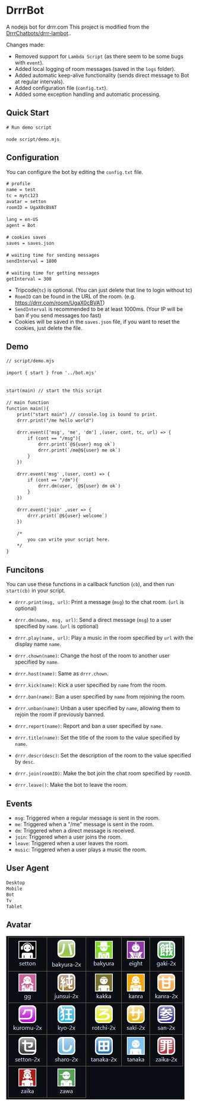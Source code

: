 # DrrrBot

A nodejs bot for drrr.com
This project is modified from the [DrrrChatbots/drrr-lambot](https://github.com/DrrrChatbots/drrr-lambot)..

Changes made:
* Removed support for `Lambda Script` (as there seem to be some bugs with `event`).
* Added local logging of room messages (saved in the `logs` folder).
* Added automatic keep-alive functionality (sends direct message to Bot at regular intervals).
* Added configuration file (`config.txt`).
* Added some exception handling and automatic processing.



## Quick Start
```
# Run demo script

node script/demo.mjs
```



## Configuration
You can configure the bot by editing the `config.txt` file.

```
# profile
name = test
tc = mytc123
avatar = setton
roomID = UgaX0cBVAT

lang = en-US
agent = Bot

# cookies saves
saves = saves.json

# waiting time for sending messages
sendInterval = 1800

# waiting time for getting messages
getInterval = 300
```
* Tripcode(`tc`) is optional. (You can just delete that line to login without tc)
* `RoomID` can be found in the URL of the room. (e.g. https://drrr.com/room/UgaX0cBVAT)
* `SendInterval` is recommended to be at least 1000ms. (Your IP will be ban if you send messages too fast)
* Cookies will be saved in the `saves.json` file, if you want to reset the cookies, just delete the file.


## Demo

```nodejs
// script/demo.mjs

import { start } from '../bot.mjs'


start(main) // start the this script

// main function
function main(){
    print("start main") // console.log is bound to print.
    drrr.print("/me hello world")

    drrr.event(['msg', 'me', 'dm'] ,(user, cont, tc, url) => {
        if (cont == "/msg"){
            drrr.print(`@${user} msg ok`)
            drrr.print(`/me@${user} me ok`)
        }
    })

    drrr.event('msg' ,(user, cont) => {
        if (cont == "/dm"){
            drrr.dm(user, `@${user} dm ok`)
        }
    })

    drrr.event('join' ,user => {
        drrr.print(`@${user} welcome`)
    })

    /*
        you can write your script here.
    */
}
```


## Funcitons
You can use these functions in a callback function (`cb`), and then run `start(cb)` in your script.

* `drrr.print(msg, url)`: Print a message (`msg`) to the chat room. (`url` is optional)

* `drrr.dm(name, msg, url)`: Send a direct message (`msg`) to a user specified by `name`. (`url` is optional)

* `drrr.play(name, url)`: Play a music in the room specified by `url` with the display name `name`.

* `drrr.chown(name)`: Change the host of the room to  another user specified by `name`.

* `drrr.host(name)`: Same as `drrr.chown`.

* `drrr.kick(name)`: Kick a user specified by `name` from the room.

* `drrr.ban(name)`: Ban a user specified by `name` from rejoining the room.

* `drrr.unban(name)`: Unban a user specified by `name`, allowing them to rejoin the room if previously banned.

* `drrr.report(name)`: Report and ban a user specified by `name`.

* `drrr.title(name)`: Set the title of the room to the value specified by `name`.

*  `drrr.descr(desc)`: Set the description of the room to the value specified by `desc`.

* `drrr.join(roomID)`: Make the bot join the chat room specified by `roomID`.

* `drrr.leave()`: Make the bot to leave the room.

## Events
* `msg`: Triggered when a regular message is sent in the room.
* `me`: Triggered when a "/me" message is sent in the room.
* `dm`: Triggered when a direct message is received.
* `join`: Triggered when a user joins the room.
* `leave`: Triggered when a user leaves the room.
* `music`: Triggered when a user plays a music the room.

## User Agent
```
Desktop
Mobile
Bot
Tv
Tablet
```


## Avatar
![Avatar](avatar.jpg)



